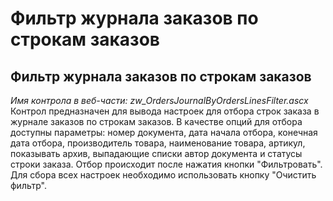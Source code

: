 ﻿---
description: 2.4.7
---
# Фильтр журнала заказов по строкам заказов
## Фильтр журнала заказов по строкам заказов
*Имя контрола в веб-части: zw_OrdersJournalByOrdersLinesFilter.ascx*
Контрол предназначен для вывода настроек для отбора строк заказа в журнале заказов по строкам заказов.
В качестве опций для отбора доступны параметры: номер документа, дата начала отбора, конечная дата отбора, производитель товара, наименование товара, артикул, показывать архив, выпадающие списки автор документа и статусы строки заказа.
Отбор происходит после нажатия кнопки "Фильтровать".
Для сбора всех настроек необходимо использовать кнопку "Очистить фильтр".
